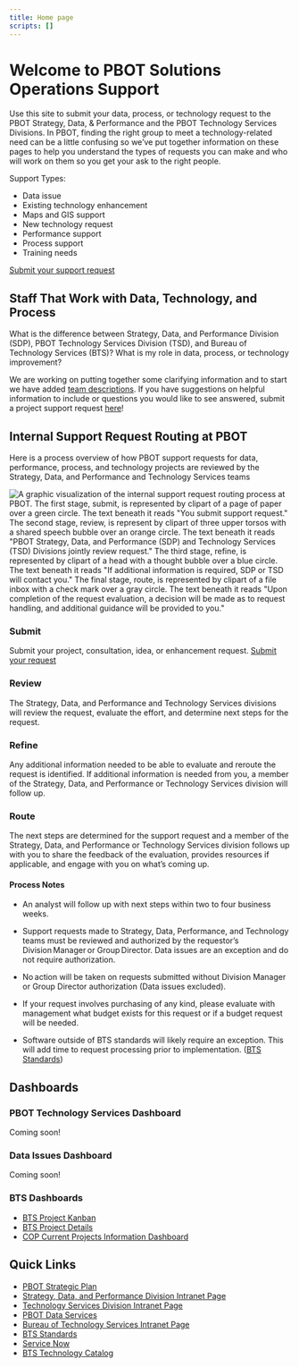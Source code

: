 ```yaml
---
title: Home page
scripts: []
---
```


# Welcome to PBOT Solutions Operations Support

Use this site to submit your data, process, or technology request to the PBOT Strategy, Data, & Performance and the PBOT Technology Services Divisions. In PBOT, finding the right group to meet a technology-related need can be a little confusing so we’ve put together information on these pages to help you understand the types of requests you can make and who will work on them so you get your ask to the right people.

Support Types:

- Data issue
- Existing technology enhancement
- Maps and GIS support
- New technology request
- Performance support
- Process support
- Training needs

[Submit your support request](./requests)

## Staff That Work with Data, Technology, and Process

What is the difference between Strategy, Data, and Performance Division (SDP), PBOT Technology Services Division (TSD), and Bureau of Technology Services (BTS)? What is my role in data, process, or technology improvement?

We are working on putting together some clarifying information and to start we have added [team descriptions](./team). If you have suggestions on helpful information to include or questions you would like to see answered, submit a project support request [here](./requests)!

## Internal Support Request Routing at PBOT

Here is a process overview of how PBOT support requests for data, performance, process, and technology projects are reviewed by the Strategy, Data, and Performance and Technology Services teams

![A graphic visualization of the internal support request routing process at PBOT. The first stage, submit, is represented by clipart of a page of paper over a green circle. The text beneath it reads "You submit support request." The second stage, review, is represent by clipart of three upper torsos with a shared speech bubble over an orange circle. The text beneath it reads "PBOT Strategy, Data, and Performance (SDP) and Technology Services (TSD) Divisions jointly review request." The third stage, refine, is represented by clipart of a head with a thought bubble over a blue circle. The text beneath it reads "If additional information is required, SDP or TSD will contact you." The final stage, route, is represented by clipart of a file inbox with a check mark over a gray circle. The text beneath it reads "Upon completion of the request evaluation, a decision will be made as to request handling, and additional guidance will be provided to you."](/img/timeline.png 'PBOT Solutions Operations Support requet timeline')

### Submit

Submit your project, consultation, idea, or enhancement request. [Submit your request](./requests)

### Review

The Strategy, Data, and Performance and Technology Services divisions will review the request, evaluate the effort, and determine next steps for the request.

### Refine

Any additional information needed to be able to evaluate and reroute the request is identified. If additional information is needed from you, a member of the Strategy, Data, and Performance or Technology Services division will follow up.

### Route

The next steps are determined for the support request and a member of the Strategy, Data, and Performance or Technology Services division follows up with you to share the feedback of the evaluation, provides resources if applicable, and engage with you on what’s coming up.

#### Process Notes

- An analyst will follow up with next steps within two to four business weeks.

- Support requests made to Strategy, Data, Performance, and Technology teams must be reviewed and authorized by the requestor’s Division Manager or Group Director. Data issues are an exception and do not require authorization.

- No action will be taken on requests submitted without Division Manager or Group Director authorization (Data issues excluded).

- If your request involves purchasing of any kind, please evaluate with management what budget exists for this request or if a budget request will be needed.

- Software outside of BTS standards will likely require an exception. This will add time to request processing prior to implementation. ([BTS Standards](https://www.portland.gov/omf/bts/org-and-principles/standards-and-strategies))

## Dashboards

### PBOT Technology Services Dashboard

Coming soon!

### Data Issues Dashboard

Coming soon!

### BTS Dashboards

- [BTS Project Kanban](https://portland.ppmpro.com/dashboard/uceNOUMTzRGTOJjhlqcI)
- [BTS Project Details](https://portland.ppmpro.com/dashboard/NruspJxYYcfervGzBGcD)
- [COP Current Projects Information Dashboard](https://portland.ppmpro.com/dashboard/GyqElKZbvmUKVicAinLR)

## Quick Links

- [PBOT Strategic Plan](https://employees.portland.gov/pbot/leadership-and-organizational-charts/pbot-strategic-plan)
- [Strategy, Data, and Performance Division Intranet Page](https://employees.portland.gov/pbot/strategy-data-and-performance)
- [Technology Services Division Intranet Page](https://employees.portland.gov/pbot/technology-resources)
- [PBOT Data Services](https://employees.portland.gov/pbot/strategy-data-and-performance/data-services)
- [Bureau of Technology Services Intranet Page](https://employees.portland.gov/technology)
- [BTS Standards](https://www.portland.gov/omf/bts/org-and-principles/standards-and-strategies)
- [Service Now](https://portland.service-now.com/sp)
- [BTS Technology Catalog](https://employees.portland.gov/technology/catalog)

